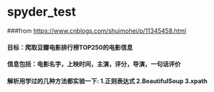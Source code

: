 # spyder_test
###from https://www.cnblogs.com/shuimohei/p/11345458.html
#### 目标：爬取豆瓣电影排行榜TOP250的电影信息
#### 信息包括：电影名字，上映时间，主演，评分，导演，一句话评价
#### 解析用学过的几种方法都实验一下: 1.正则表达式 2.BeautifulSoup 3.xpath

